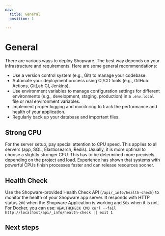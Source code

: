 ```yaml
---
nav:
  title: General
  position: 1

---
```


# General

There are various ways to deploy Shopware. The best way depends on your infrastructure and requirements. Here are some general recommendations:

- Use a version control system (e.g., Git) to manage your codebase.
- Automate your deployment process using CI/CD tools (e.g., GitHub Actions, GitLab CI, Jenkins).
- Use environment variables to manage configuration settings for different environments (e.g., development, staging, production) in a `.env.local` file or real environment variables.
- Implement proper logging and monitoring to track the performance and health of your application.
- Regularly back up your database and important files.

## Strong CPU

For the server setup, pay special attention to CPU speed. This applies to all servers (app, SQL, Elasticsearch, Redis). Usually, it is more optimal to choose a slightly stronger CPU. This has to be determined more precisely depending on the project and load. Experience has shown that systems with powerful CPUs finish processes faster and can release resources sooner.

## Health Check

Use the Shopware-provided Health Check API (`/api/_info/health-check`) to monitor the health of your Shopware app server. It responds with HTTP status `200` when the Shopware Application is working and `50x` when it is not.
For Docker, you can use: `HEALTHCHECK CMD curl --fail http://localhost/api/_info/health-check || exit 1`


## Next steps

<PageRef page="./cluster-setup" />